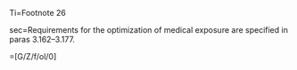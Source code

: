 Ti=Footnote 26

sec=Requirements for the optimization of medical exposure are specified in paras 3.162–3.177.

=[G/Z/f/ol/0]
